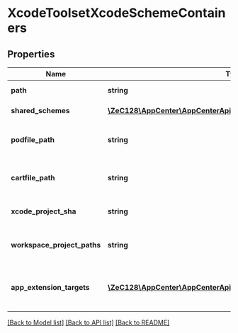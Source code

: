 # XcodeToolsetXcodeSchemeContainers

## Properties
Name | Type | Description | Notes
------------ | ------------- | ------------- | -------------
**path** | **string** | Path to project | 
**shared_schemes** | [**\ZeC128\AppCenter\AppCenterApi\XcodeToolsetSharedSchemes[]**](XcodeToolsetSharedSchemes.md) | Project schemes | 
**podfile_path** | **string** | Path to CocoaPods file, if present | [optional] 
**cartfile_path** | **string** | Path to Carthage file, if present | [optional] 
**xcode_project_sha** | **string** | repo object Id of the pbxproject | [optional] 
**workspace_project_paths** | **string** | Related projects paths for xcworkspace | [optional] 
**app_extension_targets** | [**\ZeC128\AppCenter\AppCenterApi\XcodeToolsetAppExtensionTargets[]**](XcodeToolsetAppExtensionTargets.md) | Information regarding project app extensions, if present | [optional] 

[[Back to Model list]](../README.md#documentation-for-models) [[Back to API list]](../README.md#documentation-for-api-endpoints) [[Back to README]](../README.md)


